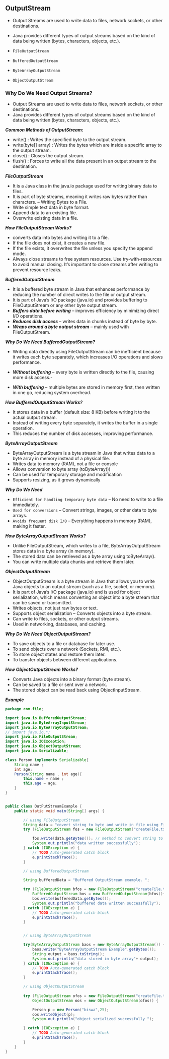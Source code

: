
## OutputStream
- Output Streams are used to write data to files, network sockets, or other destinations. 
- Java provides different types of output streams based on the kind of data being written (bytes, characters, objects, etc.).

- ```FileOutputStream```
- ```BufferedOutputStream```
- ```ByteArrayOutputStream```
- ```ObjectOutputStream```

### Why Do We Need Output Streams?
- Output Streams are used to write data to files, network sockets, or other destinations.
- Java provides different types of output streams based on the kind of data being written (bytes, characters, objects, etc.).

***Common Methods of OutputStream:***

- write() : Writes the specified byte to the output stream.
- write(byte[] array) : Writes the bytes which are inside a specific array to the output stream.
- close() : Closes the output stream.
- flush() : Forces to write all the data present in an output stream to the destination.

***FileOutputStream***

- It is a Java class in the java.io package used for writing binary data to files. 
- It is part of byte streams, meaning it writes raw bytes rather than characters.
– Writing Bytes to a File.
- Write simple text data in byte format.
- Append data to an existing file.
- Overwrite existing data in a file.

***How FileOutputStream Works?***

- converts data into bytes and writing it to a file.
- If the file does not exist, it creates a new file.
- If the file exists, it overwrites the file unless you specify the append mode.
- Always close streams to free system resources. Use try-with-resources to avoid manual closing. It’s important to close streams after writing to prevent resource leaks.


***BufferedOutputStream***

- It is a buffered byte stream in Java that enhances performance by reducing the number of  direct writes to the file or output stream. 
- It is part of Java’s I/O package (java.io) and provides buffering to FileOutputStream or any other byte output stream.
- ***Buffers data before writing*** – improves efficiency by minimizing direct I/O operations.
- ***Reduces disk access*** – writes data in chunks instead of byte by byte.  
- ***Wraps around a byte output stream*** – mainly used with FileOutputStream.

***Why Do We Need BufferedOutputStream?***
- Writing data directly using FileOutputStream can be inefficient because it writes each byte separately, which increases I/O operations and slows performance.

- ***Without buffering*** – every byte is written directly to the file, causing more disk access.-
- ***With buffering*** – multiple bytes are stored in memory first, then written in one go, reducing system overhead.

***How BufferedOutputStream Works?***
- It stores data in a buffer (default size: 8 KB) before writing it to the actual output stream.
- Instead of writing every byte separately, it writes the buffer in a single operation.
- This reduces the number of disk accesses, improving performance.

***ByteArrayOutputStream***

- ByteArrayOutputStream is a byte stream in Java that writes data to a byte array in memory instead of a physical file.
- Writes data to memory (RAM), not a file or console
- Allows conversion to byte array (toByteArray())
- Can be used for temporary storage and modification
- Supports resizing, as it grows dynamically

***Why Do We Need***
- ```Efficient for handling temporary byte data``` – No need to write to a file immediately.
- ```Used for conversions``` – Convert strings, images, or other data to byte arrays.
- ```Avoids frequent disk I/O``` – Everything happens in memory (RAM), making it faster.

***How ByteArrayOutputStream Works?***
- Unlike FileOutputStream, which writes to a file, ByteArrayOutputStream stores data in a byte array (in memory).
- The stored data can be retrieved as a byte array using toByteArray().
- You can write multiple data chunks and retrieve them later.  

***ObjectOutputStream***
- ObjectOutputStream is a byte stream in Java that allows you to write Java objects to an output stream (such as a file, socket, or memory).
- It is part of Java’s I/O package (java.io) and is used for object serialization, which means converting an object into a byte stream that can be saved or transmitted.
- Writes objects, not just raw bytes or text.
- Supports object serialization – Converts objects into a byte stream.
- Can write to files, sockets, or other output streams.
- Used in networking, databases, and caching.

***Why Do We Need ObjectOutputStream?***
- To save objects to a file or database for later use.
- To send objects over a network (Sockets, RMI, etc.).
- To store object states and restore them later.
- To transfer objects between different applications.

***How ObjectOutputStream Works?***
- Converts Java objects into a binary format (byte stream).
- Can be saved to a file or sent over a network.
- The stored object can be read back using ObjectInputStream.

***Example***
```java
package com.file;

import java.io.BufferedOutputStream;
import java.io.ByteArrayInputStream;
import java.io.ByteArrayOutputStream;
// import java.io.*;
import java.io.FileOutputStream;
import java.io.IOException;
import java.io.ObjectOutputStream;
import java.io.Serializable;

class Person implements Serializable{
    String name ;
    int age;
    Person(String name , int age){
        this.name = name ;
        this.age = age;
    }
}


public class OutPutStreamExample {
    public static void main(String[] args) {

        // using FileOutputStream
        String data = "covert string to byte and write in file using FileOutputStream ";
        try (FileOutputStream fos = new FileOutputStream("createFile.txt")) {

            fos.write(data.getBytes()); // method to convert string to bytes and write
            System.out.println("data written successfully");
        } catch (IOException e) {
            // TODO Auto-generated catch block
            e.printStackTrace();
        }

        // using BufferedOutputStream 

        String bufferedData = "Buffered OutputStream example. ";

        try (FileOutputStream bfos = new FileOutputStream("createFile.txt");
            BufferedOutputStream bos = new BufferedOutputStream(bfos)){
            bos.write(bufferedData.getBytes());
            System.out.println("buffered data written successfully");
        } catch (IOException e) {
            // TODO Auto-generated catch block
            e.printStackTrace();
        }


        // using ByteArrayOutputStream 

        try(ByteArrayOutputStream baos = new ByteArrayOutputStream()) {
            baos.write("ByteArrayOutputStream Example".getBytes());
            String output = baos.toString();
            System.out.println("data stored in byte array"+ output);
        } catch (IOException e) {
            // TODO Auto-generated catch block
            e.printStackTrace();
        }

        // using ObjectOutputStream 
         
        try (FileOutputStream ofos = new FileOutputStream("createFile.txt");
            ObjectOutputStream oos = new ObjectOutputStream(ofos)) {

            Person p = new Person("biswa",25);
            oos.writeObject(p); 
            System.out.println("object serialized successfully ");

        } catch (IOException e) {
            // TODO Auto-generated catch block
            e.printStackTrace();
        } 
    }
}
```

